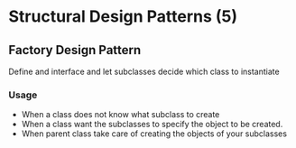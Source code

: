 # Structural Design Patterns (5)

## Factory Design Pattern

Define and interface and let subclasses decide which class to instantiate

### Usage

+ When a class does not know what subclass to create
+ When a class want the subclasses to specify the object to be created.
+ When parent class take care of creating the objects of your subclasses
